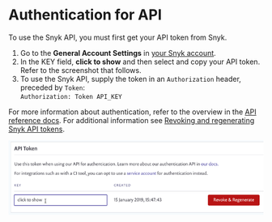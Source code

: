 # Authentication for API

To use the Snyk API, you must first get your API token from Snyk.

1. Go to the **General Account Settings** in [your Snyk account](https://app.snyk.io/account).
2. In the KEY field, **click to show** and then select and copy your API token. Refer to the screenshot that follows.
3. To use the Snyk API, supply the token in an `Authorization` header, preceded by `Token`:\
   `Authorization: Token API_KEY`

For more information about authentication, refer to the overview in the [API reference docs](https://apidocs.snyk.io/). For additional information see [Revoking and regenerating Snyk API tokens](revoking-and-regenerating-snyk-api-tokens.md).

![Get API token](<../.gitbook/assets/uuid-8d94edf8-b42b-e5b3-ada1-e157d18ff884-en (1) (1) (1) (1) (1) (1) (1) (1) (1) (1) (1) (1) (1) (1) (1) (1) (1) (1) (1) (1) (1) (1) (1) (21).png>)
